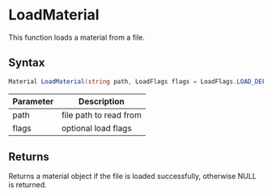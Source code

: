 # LoadMaterial

This function loads a material from a file.

## Syntax

```csharp
Material LoadMaterial(string path, LoadFlags flags = LoadFlags.LOAD_DEFAULT);
```

| Parameter | Description |
|---|---|
| path | file path to read from |
| flags | optional load flags |

## Returns

Returns a material object if the file is loaded successfully, otherwise NULL is returned.